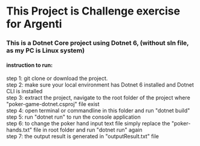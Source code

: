 # This Project is Challenge exercise for Argenti
### This is a Dotnet Core project using Dotnet 6, (without sln file, as my PC is Linux system)
#### instruction to run:
step 1: git clone or download the project. <br />
step 2: make sure your local environment has Dotnet 6 installed and Dotnet CLI is installed <br />
step 3: extract the project, navigate to the root folder of the project where "poker-game-dotnet.csproj" file exist <br />
step 4: open terminal or commandline in this folder and run "dotnet build" <br />
step 5: run "dotnet run" to run the console application <br />
step 6: to change the poker hand input text file simply replace the "poker-hands.txt" file in root folder and run "dotnet run" again <br />
step 7: the output result is generated in "outputResult.txt" file <br />